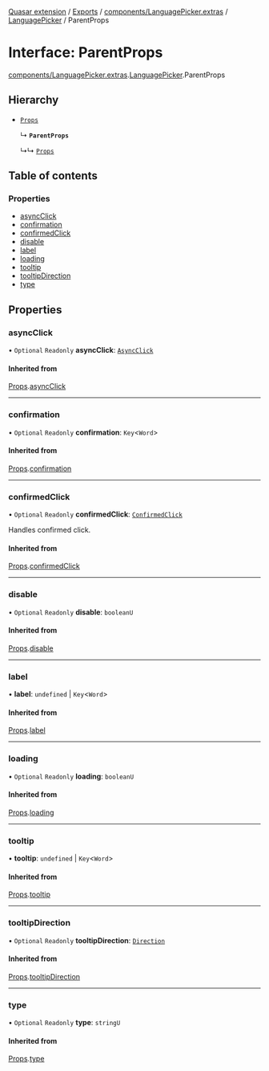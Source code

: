 [Quasar extension](../index.md) / [Exports](../modules.md) / [components/LanguagePicker.extras](../modules/components_LanguagePicker_extras.md) / [LanguagePicker](../modules/components_LanguagePicker_extras.LanguagePicker.md) / ParentProps

# Interface: ParentProps

[components/LanguagePicker.extras](../modules/components_LanguagePicker_extras.md).[LanguagePicker](../modules/components_LanguagePicker_extras.LanguagePicker.md).ParentProps

## Hierarchy

- [`Props`](components_IconButton_extras.IconButton.Props.md)

  ↳ **`ParentProps`**

  ↳↳ [`Props`](components_LanguagePicker_extras.LanguagePicker.Props.md)

## Table of contents

### Properties

- [asyncClick](components_LanguagePicker_extras.LanguagePicker.ParentProps.md#asyncclick)
- [confirmation](components_LanguagePicker_extras.LanguagePicker.ParentProps.md#confirmation)
- [confirmedClick](components_LanguagePicker_extras.LanguagePicker.ParentProps.md#confirmedclick)
- [disable](components_LanguagePicker_extras.LanguagePicker.ParentProps.md#disable)
- [label](components_LanguagePicker_extras.LanguagePicker.ParentProps.md#label)
- [loading](components_LanguagePicker_extras.LanguagePicker.ParentProps.md#loading)
- [tooltip](components_LanguagePicker_extras.LanguagePicker.ParentProps.md#tooltip)
- [tooltipDirection](components_LanguagePicker_extras.LanguagePicker.ParentProps.md#tooltipdirection)
- [type](components_LanguagePicker_extras.LanguagePicker.ParentProps.md#type)

## Properties

### asyncClick

• `Optional` `Readonly` **asyncClick**: [`AsyncClick`](components_api_async_click.asyncClick.AsyncClick.md)

#### Inherited from

[Props](components_IconButton_extras.IconButton.Props.md).[asyncClick](components_IconButton_extras.IconButton.Props.md#asyncclick)

___

### confirmation

• `Optional` `Readonly` **confirmation**: `Key`<`Word`\>

#### Inherited from

[Props](components_IconButton_extras.IconButton.Props.md).[confirmation](components_IconButton_extras.IconButton.Props.md#confirmation)

___

### confirmedClick

• `Optional` `Readonly` **confirmedClick**: [`ConfirmedClick`](components_api_confirmed_click.confirmedClick.ConfirmedClick.md)

Handles confirmed click.

#### Inherited from

[Props](components_IconButton_extras.IconButton.Props.md).[confirmedClick](components_IconButton_extras.IconButton.Props.md#confirmedclick)

___

### disable

• `Optional` `Readonly` **disable**: `booleanU`

#### Inherited from

[Props](components_IconButton_extras.IconButton.Props.md).[disable](components_IconButton_extras.IconButton.Props.md#disable)

___

### label

• **label**: `undefined` \| `Key`<`Word`\>

#### Inherited from

[Props](components_IconButton_extras.IconButton.Props.md).[label](components_IconButton_extras.IconButton.Props.md#label)

___

### loading

• `Optional` `Readonly` **loading**: `booleanU`

#### Inherited from

[Props](components_IconButton_extras.IconButton.Props.md).[loading](components_IconButton_extras.IconButton.Props.md#loading)

___

### tooltip

• **tooltip**: `undefined` \| `Key`<`Word`\>

#### Inherited from

[Props](components_IconButton_extras.IconButton.Props.md).[tooltip](components_IconButton_extras.IconButton.Props.md#tooltip)

___

### tooltipDirection

• `Optional` `Readonly` **tooltipDirection**: [`Direction`](../modules/components_api_direction.direction.md#direction)

#### Inherited from

[Props](components_IconButton_extras.IconButton.Props.md).[tooltipDirection](components_IconButton_extras.IconButton.Props.md#tooltipdirection)

___

### type

• `Optional` `Readonly` **type**: `stringU`

#### Inherited from

[Props](components_IconButton_extras.IconButton.Props.md).[type](components_IconButton_extras.IconButton.Props.md#type)
